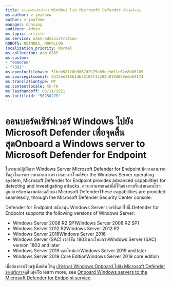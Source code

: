 ```yaml
---
title: ออนบอร์ดเซิร์ฟเวอร์ Windows ไปยัง Microsoft Defender เพื่อจุดสิ้นสุด
ms.author: v-jmathew
author: v-jmathew
manager: dansimp
audience: Admin
ms.topic: article
ms.service: o365-administration
ROBOTS: NOINDEX, NOFOLLOW
localization_priority: Normal
ms.collection: Adm_O365
ms.custom:
- "9000760"
- "7391"
ms.openlocfilehash: 51bcb58f20b9867d2b75db5ee9df1c62e8b66109
ms.sourcegitcommit: 6312ee31561db36104f32282d019d069ede69174
ms.translationtype: MT
ms.contentlocale: th-TH
ms.lasthandoff: 03/11/2021
ms.locfileid: "50750279"
---
```

# <a name="onboard-a-windows-server-to-microsoft-defender-for-endpoint"></a><span data-ttu-id="b2920-102">ออนบอร์ดเซิร์ฟเวอร์ Windows ไปยัง Microsoft Defender เพื่อจุดสิ้นสุด</span><span class="sxs-lookup"><span data-stu-id="b2920-102">Onboard a Windows server to Microsoft Defender for Endpoint</span></span>

<span data-ttu-id="b2920-103">ในระบบปฏิบัติการ Windows Server Microsoft Defender for Endpoint มีความสามารถขั้นสูงในการตรวจหาและการตรวจสอบการโจมตี</span><span class="sxs-lookup"><span data-stu-id="b2920-103">For the Windows Server operating system, Microsoft Defender for Endpoint provides advanced capabilities for detecting and investigating attacks.</span></span> <span data-ttu-id="b2920-104">ความสามารถเหล่านี้มีให้อย่างราบรื่นผ่านคอนโซลศูนย์การรักษาความปลอดภัยของ Microsoft Defender</span><span class="sxs-lookup"><span data-stu-id="b2920-104">These capabilities are provided seamlessly, through the Microsoft Defender Security Center console.</span></span>

<span data-ttu-id="b2920-105">Defender for Endpoint สนับสนุน Windows Server เวอร์ชันต่อไปนี้:</span><span class="sxs-lookup"><span data-stu-id="b2920-105">Defender for Endpoint supports the following versions of Windows Server:</span></span>

- <span data-ttu-id="b2920-106">Windows Server 2008 R2 SP1</span><span class="sxs-lookup"><span data-stu-id="b2920-106">Windows Server 2008 R2 SP1</span></span>
- <span data-ttu-id="b2920-107">Windows Server 2012 R2</span><span class="sxs-lookup"><span data-stu-id="b2920-107">Windows Server 2012 R2</span></span>
- <span data-ttu-id="b2920-108">Windows Server 2016</span><span class="sxs-lookup"><span data-stu-id="b2920-108">Windows Server 2016</span></span>
- <span data-ttu-id="b2920-109">Windows Server (SAC) เวอร์ชัน 1803 และใหม่กว่า</span><span class="sxs-lookup"><span data-stu-id="b2920-109">Windows Server (SAC) version 1803 and later</span></span>
- <span data-ttu-id="b2920-110">Windows Server 2019 และใหม่กว่า</span><span class="sxs-lookup"><span data-stu-id="b2920-110">Windows Server 2019 and later</span></span>
- <span data-ttu-id="b2920-111">Windows Server 2019 Core Edition</span><span class="sxs-lookup"><span data-stu-id="b2920-111">Windows Server 2019 core edition</span></span>

<span data-ttu-id="b2920-112">เมื่อต้องการเรียนรู้เพิ่มเติม ให้ดู [เซิร์ฟเวอร์ Windows Onboard ไปยัง Microsoft Defender ของบริการจุด](https://go.microsoft.com/fwlink/?linkid=2143627)สิ้นสุด</span><span class="sxs-lookup"><span data-stu-id="b2920-112">To learn more, see [Onboard Windows servers to the Microsoft Defender for Endpoint service](https://go.microsoft.com/fwlink/?linkid=2143627).</span></span>
